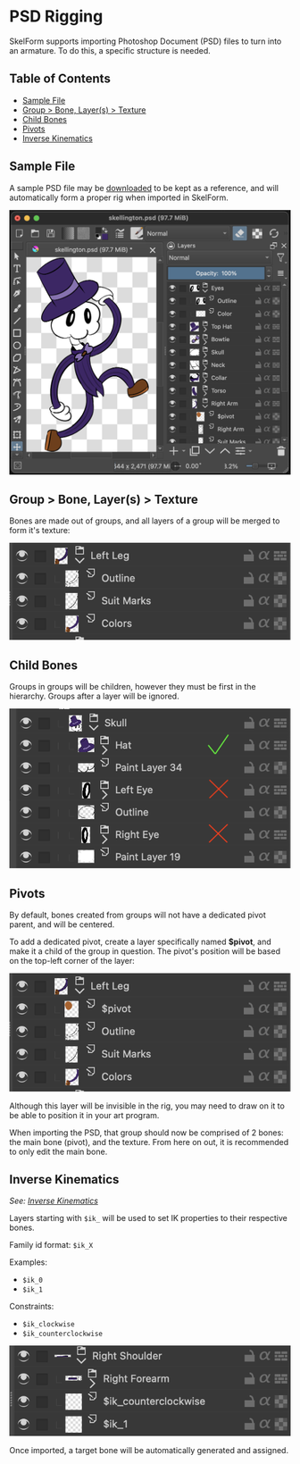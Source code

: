 <style>
  .ik-code {
    margin: 0
  }
</style>

# PSD Rigging

SkelForm supports importing Photoshop Document (PSD) files to turn into an
armature. To do this, a specific structure is needed.

## Table of Contents

- [Sample File](#sample-file)
- [Group > Bone, Layer(s) > Texture](#group--bone-layers--texture)
- [Child Bones](#child-bones)
- [Pivots](#pivots)
- [Inverse Kinematics](#inverse-kinematics)

## Sample File

A sample PSD file may be
[downloaded](https://github.com/Retropaint/SkelForm/blob/master/samples/skellington.psd?raw=true)
to be kept as a reference, and will automatically form a proper rig when
imported in SkelForm.

![sample_psd](assets/sample_psd.png)

## Group > Bone, Layer(s) > Texture

Bones are made out of groups, and all layers of a group will be merged to form
it's texture:

![group](assets/group.png)

## Child Bones

Groups in groups will be children, however they must be first in the hierarchy.
Groups after a layer will be ignored.

![psd_child_bones](assets/psd_child_bones.png)

## Pivots

By default, bones created from groups will not have a dedicated pivot parent,
and will be centered.

To add a dedicated pivot, create a layer specifically named
<strong>$pivot</strong>, and make it a child of the group in question. The
pivot's position will be based on the top-left corner of the layer:

![pivot](assets/pivot.png)

Although this layer will be invisible in the rig, you may need to draw on it to
be able to position it in your art program.

When importing the PSD, that group should now be comprised of 2 bones: the main
bone (pivot), and the texture. From here on out, it is recommended to only edit
the main bone.

## Inverse Kinematics

_See: [Inverse Kinematics](./inverse-kinematics.md)_

Layers starting with `$ik_` will be used to set IK properties to their
respective bones.

Family id format: `$ik_X`

Examples:

- <p class="ik-code"><code>$ik_0</code></p>
- <p class="ik-code"><code>$ik_1</code></p>

Constraints:

- <p class="ik-code"><code>$ik_clockwise</code></p>
- <p class="ik-code"><code>$ik_counterclockwise</code></p>

![psd_ik](assets/psd_ik.png)

Once imported, a target bone will be automatically generated and assigned.
